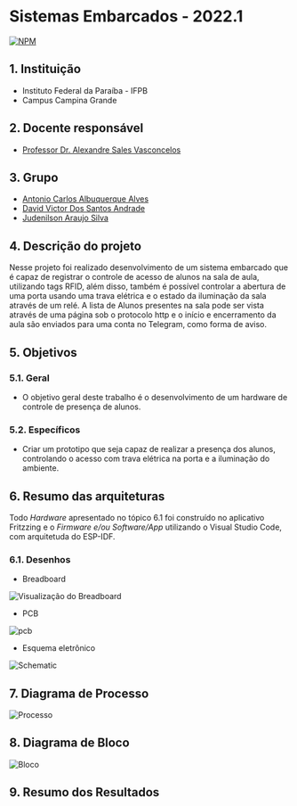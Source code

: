 # Sistemas Embarcados - 2022.1

[![NPM](https://img.shields.io/npm/l/react)](https://github.com/Judenilson/projeto_se/blob/main/LICENSE)

## 1. Instituição

-   Instituto Federal da Paraíba - IFPB
-   Campus Campina Grande

## 2. Docente responsável

-   [Professor Dr. Alexandre Sales Vasconcelos](https://github.com/alexandresvifpb)

## 3. Grupo

-   [Antonio Carlos Albuquerque Alves](https://github.com/antonio357)
-   [David Victor Dos Santos Andrade](https://github.com/davidvictor66)
-   [Judenilson Araujo Silva](https://github.com/Judenilson)

## 4. Descrição do projeto

Nesse projeto foi realizado desenvolvimento de um sistema embarcado que é capaz de registrar o controle de acesso de alunos na sala de aula, utilizando tags RFID, além disso, também é possível controlar a abertura de uma porta usando uma trava elétrica e o estado da iluminação da sala através de um relé. A lista de Alunos presentes na sala pode ser vista através de uma página sob o protocolo http e o início e encerramento da aula são enviados para uma conta no Telegram, como forma de aviso.

## 5. Objetivos

### 5.1. Geral

-   O objetivo geral deste trabalho é o desenvolvimento de um hardware de controle de presença de alunos.

### 5.2. Específicos

-   Criar um prototipo que seja capaz de realizar a presença dos alunos, controlando o acesso com trava elétrica na porta e a iluminação do ambiente.

## 6. Resumo das arquiteturas

Todo _Hardware_ apresentado no tópico 6.1 foi construído no aplicativo Fritzzing e o _Firmware e/ou Software/App_ utilizando o Visual Studio Code, com arquitetuda do ESP-IDF.

### 6.1. Desenhos
-   Breadboard

![Visualização do Breadboard](https://github.com/Judenilson/projeto_se/blob/main/imgs/breadboard.png)

-   PCB

![pcb](https://github.com/Judenilson/projeto_se/blob/main/imgs/pcb.png)

-   Esquema eletrônico

![Schematic](https://github.com/Judenilson/projeto_se/blob/main/imgs/circuito_elétrico.png)

## 7. Diagrama de Processo

![Processo](https://github.com/Judenilson/projeto_se/blob/main/imgs/fluxograma_firmware.jpg)

## 8. Diagrama de Bloco

![Bloco](https://github.com/Judenilson/projeto_se/blob/main/imgs/diagrama_bloco_hardware.jpg)

## 9. Resumo dos Resultados
